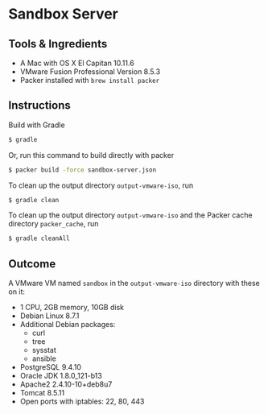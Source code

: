 # Sandbox Server

## Tools & Ingredients
* A Mac with OS X El Capitan 10.11.6
* VMware Fusion Professional Version 8.5.3
* Packer installed with `brew install packer`

## Instructions
Build with Gradle
```sh
$ gradle
```

Or, run this command to build directly with packer
```sh
$ packer build -force sandbox-server.json
```

To clean up the output directory `output-vmware-iso`, run
```sh
$ gradle clean
```

To clean up the output directory `output-vmware-iso` and the Packer cache directory `packer_cache`, run
```sh
$ gradle cleanAll
```

## Outcome
A VMware VM named `sandbox` in the `output-vmware-iso` directory with these on it:
* 1 CPU, 2GB memory, 10GB disk
* Debian Linux 8.7.1
* Additional Debian packages:
  + curl
  + tree
  + sysstat
  + ansible
* PostgreSQL 9.4.10
* Oracle JDK 1.8.0_121-b13
* Apache2 2.4.10-10+deb8u7
* Tomcat 8.5.11
* Open ports with iptables: 22, 80, 443
